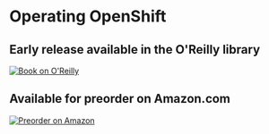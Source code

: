 # Operating OpenShift

## Early release available in the O'Reilly library

[![Book on O'Reilly](https://learning.oreilly.com/library/cover/9781098106386/250w/)](https://www.oreilly.com/library/view/operating-openshift/9781098106386/)

## Available for preorder on Amazon.com

[![Preorder on Amazon](https://images-na.ssl-images-amazon.com/images/I/51e9Njx0HrL._SX379_BO1,204,203,200_.jpg)](https://www.amazon.com/-/de/dp/1098106393/ref=sr_1_1?__mk_de_DE=%C3%85M%C3%85%C5%BD%C3%95%C3%91&crid=3FZJXE9MA0RWI&keywords=operating+openshift&qid=1653031067&sprefix=operating+openshif%2Caps%2C165&sr=8-1)



